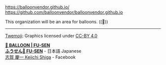<https://balloonvendor.github.io/>\
<https://github.com/balloonvendor/balloonvendor.github.io>

This organization will be an area for balloons. ((🎈))

___

[Twemoji](https://twemoji.twitter.com/): Graphics licensed under [CC-BY 4.0](https://creativecommons.org/licenses/by/4.0/)

[**🎈 BALLOON | FU-SEN**](https://balloon.cm/)\
[**ふうせん🎈 FU-SEN**](https://balloon.im/) - 日本語 Japanese\
[志賀 慶一 Keiichi Shiga](https://www.facebook.com/keiichishiga) - Facebook
